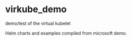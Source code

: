 # virkube_demo
demo/test of the virtual kubelet

Helm charts and examples compiled from microsoft demo.